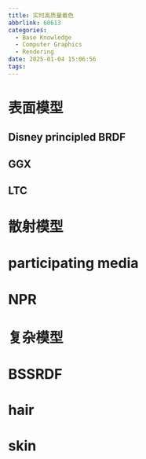```yaml
---
title: 实时高质量着色
abbrlink: 60613
categories:
  - Base Knowledge
  - Computer Graphics
  - Rendering
date: 2025-01-04 15:06:56
tags:
---
```



# 表面模型
## Disney principled BRDF

## GGX

## LTC

# 散射模型
# participating media

# NPR

# 复杂模型
# BSSRDF

# hair

# skin